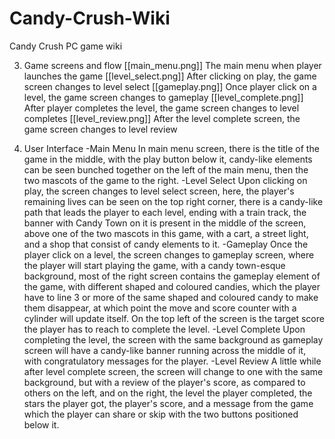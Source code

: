# Candy-Crush-Wiki
Candy Crush PC game wiki

3. Game screens and flow
[[main_menu.png]]
The main menu when player launches the game
[[level_select.png]]
After clicking on play, the game screen changes to level select
[[gameplay.png]]
Once player click on a level, the game screen changes to gameplay
[[level_complete.png]]
After player completes the level, the game screen changes to level completes
[[level_review.png]]
After the level complete screen, the game screen changes to level review

4. User Interface
-Main Menu
In main menu screen, there is the title of the game in the middle, with the play button below it, candy-like elements can be seen bunched together on the left of the main menu, then the two mascots of the game to the right.
-Level Select
Upon clicking on play, the screen changes to level select screen, here, the player's remaining lives can be seen on the top right corner, there is a candy-like path that leads the player to each level, ending with a train track, the banner with Candy Town on it is present in the middle of the screen, above one of the two mascots in this game, with a cart, a street light, and a shop that consist of candy elements to it.
 -Gameplay
 Once the player click on a level, the screen changes to gameplay screen, where the player will
 start playing the game, with a candy town-esque background, most of the right screen contains the gameplay element of the game, with different shaped and coloured candies, which the player have to line 3 or more of the same shaped and coloured candy to make them disappear, at which point the move and score counter with a cylinder will update itself. On the top left of the screen is the target score the player has to reach to complete the level.
 -Level Complete
 Upon completing the level, the screen with the same background as gameplay screen will have a candy-like banner running across the middle of it, with congratulatory messages for the player.
 -Level Review
 A little while after level complete screen, the screen will change to one with the same background, but with a review of the player's score, as compared to others on the left, and on the right, the level the player completed, the stars the player got, the player's score, and a message from the game which the player can share or skip with the two buttons positioned below it.